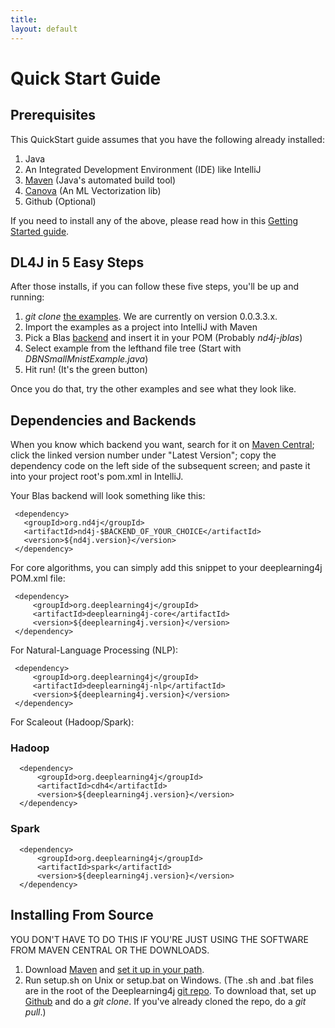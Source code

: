 ```yaml
---
title:
layout: default
---
```


Quick Start Guide
=========================================

## Prerequisites

This QuickStart guide assumes that you have the following already installed:

1. Java
2. An Integrated Development Environment (IDE) like IntelliJ
3. [Maven](../maven.html) (Java's automated build tool)
4. [Canova](../canova.html) (An ML Vectorization lib)
5. Github (Optional)
 
If you need to install any of the above, please read how in this [Getting Started guide](http://nd4j.org/getstarted.html).

## DL4J in 5 Easy Steps

After those installs, if you can follow these five steps, you'll be up and running:

1. *git clone* [the examples](https://github.com/deeplearning4j/dl4j-0.0.3.3-examples). We are currently on version 0.0.3.3.x.
2. Import the examples as a project into IntelliJ with Maven
3. Pick a Blas [backend](http://nd4j.org/dependencies.html) and insert it in your POM (Probably *nd4j-jblas*)
4. Select example from the lefthand file tree (Start with *DBNSmallMnistExample.java*)
5. Hit run! (It's the green button)

Once you do that, try the other examples and see what they look like. 

## Dependencies and Backends

When you know which backend you want, search for it on [Maven Central](https://search.maven.org); click the linked version number under "Latest Version"; copy the dependency code on the left side of the subsequent screen; and paste it into your project root's pom.xml in IntelliJ.

Your Blas backend will look something like this:

     <dependency>
       <groupId>org.nd4j</groupId>
       <artifactId>nd4j-$BACKEND_OF_YOUR_CHOICE</artifactId>
       <version>${nd4j.version}</version>
     </dependency>

For core algorithms, you can simply add this snippet to your deeplearning4j POM.xml file:

     <dependency>
         <groupId>org.deeplearning4j</groupId>
         <artifactId>deeplearning4j-core</artifactId>
         <version>${deeplearning4j.version}</version>
     </dependency>
     
For Natural-Language Processing (NLP):

     <dependency>
         <groupId>org.deeplearning4j</groupId>
         <artifactId>deeplearning4j-nlp</artifactId>
         <version>${deeplearning4j.version}</version>
     </dependency>

For Scaleout (Hadoop/Spark):

### Hadoop

      <dependency>
          <groupId>org.deeplearning4j</groupId>
          <artifactId>cdh4</artifactId>
          <version>${deeplearning4j.version}</version>
      </dependency>

### Spark

      <dependency>
          <groupId>org.deeplearning4j</groupId>
          <artifactId>spark</artifactId>
          <version>${deeplearning4j.version}</version>
      </dependency>

## Installing From Source 

YOU DON'T HAVE TO DO THIS IF YOU'RE JUST USING THE SOFTWARE FROM MAVEN CENTRAL OR THE DOWNLOADS.

1. Download [Maven](http://maven.apache.org/download.cgi) and [set it up in your path](http://architectryan.com/2012/10/02/add-to-the-path-on-mac-os-x-mountain-lion/#.VVkVM9pVikp).
2. Run setup.sh on Unix or setup.bat on Windows. (The .sh and .bat files are in the root of the Deeplearning4j [git repo](https://github.com/deeplearning4j/deeplearning4j). To download that, set up [Github](http://nd4j.org/getstarted.html#github) and do a *git clone*. If you've already cloned the repo, do a *git pull*.)

